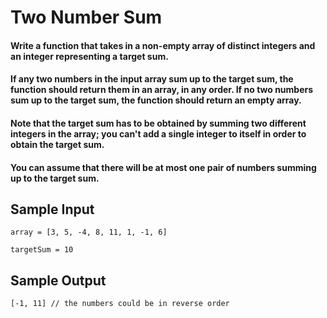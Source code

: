 # Two Number Sum

#### Write a function that takes in a non-empty array of distinct integers and an integer representing a target sum.

#### If any two numbers in the input array sum up to the target sum, the function should return them in an array, in any order. If no two numbers sum up to the target sum, the function should return an empty array.

#### Note that the target sum has to be obtained by summing two different integers in the array; you can't add a single integer to itself in order to obtain the target sum.

#### You can assume that there will be at most one pair of numbers summing up to the target sum.

## Sample Input
    array = [3, 5, -4, 8, 11, 1, -1, 6]

    targetSum = 10

## Sample Output
    [-1, 11] // the numbers could be in reverse order
